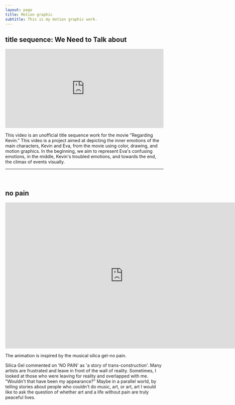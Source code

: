 ```yaml
---
layout: page
title: Motion graphic
subtitle: This is my motion graphic work.
---
```


## title sequence: We Need to Talk about 


<div style="padding:50% 0 0 0;position:relative;"><iframe src="https://player.vimeo.com/video/862092129?badge=0&amp;autopause=0&amp;player_id=0&amp;app_id=58479" frameborder="0" allow="autoplay; fullscreen; picture-in-picture" style="position:absolute;top:0;left:0;width:100%;height:100%;" title="title sequence: We Need to Talk about Kevin"></iframe></div><script src="https://player.vimeo.com/api/player.js"></script>


This video is an unofficial title sequence work for the movie "Regarding Kevin."
This video is a project aimed at depicting the inner emotions of the main characters, Kevin and Eva, from the movie using color, drawing, and motion graphics. In the beginning, we aim to represent Eva's confusing emotions, in the middle, Kevin's troubled emotions, and towards the end, the climax of events visually.

---

　  


## no pain




<iframe width="750" height="465" src="https://www.youtube.com/embed/mw0KWKOjKrM" title="[FMV] Sillica Gel - NO PAIN (fan animated music video)" frameborder="0" allow="accelerometer; autoplay; clipboard-write; encrypted-media; gyroscope; picture-in-picture; web-share" allowfullscreen></iframe>

The animation is inspired by the musical silica gel-no pain.


Silica Gel commented on 'NO PAIN' as 'a story of trans-construction'.
Many artists are frustrated and leave in front of the wall of reality. Sometimes, I looked at those who were leaving for reality and overlapped with me.
"Wouldn't that have been my appearance?"
Maybe in a parallel world, by telling stories about people who couldn't do music, art, or art, art 
I would like to ask the question of whether art and a life without pain are truly peaceful lives.



